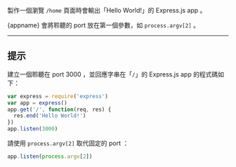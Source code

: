 製作一個瀏覽 `/home` 頁面時會輸出「Hello World!」的 Express.js app 。

{appname} 會將聆聽的 port 放在第一個參數，如 `process.argv[2]` 。

-----------------------------

## 提示

建立一個聆聽在 port 3000 ，並回應字串在「`/`」的 Express.js app 的程式碼如下：

```js
var express = require('express')
var app = express()
app.get('/', function(req, res) {
  res.end('Hello World!')
})
app.listen(3000)
```

請使用 `process.argv[2]` 取代固定的 port ：

```js
app.listen(process.argv[2])
```
